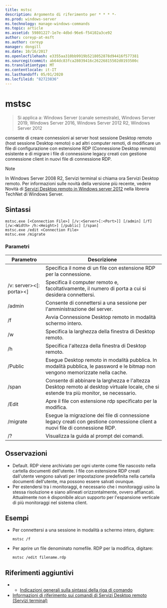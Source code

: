 ```yaml
---
title: mstsc
description: Argomento di riferimento per * * * *-
ms.prod: windows-server
ms.technology: manage-windows-commands
ms.topic: article
ms.assetid: 59801227-1e7e-4dbd-96e6-f54102a3ce92
author: coreyp-at-msft
ms.author: coreyp
manager: dongill
ms.date: 10/16/2017
ms.openlocfilehash: e3355aa310bb9919b5218052878d94416f577381
ms.sourcegitcommit: ab64dc83fca28039416c26226815502d0193500c
ms.translationtype: MT
ms.contentlocale: it-IT
ms.lasthandoff: 05/01/2020
ms.locfileid: "82723836"
---
```

# <a name="mstsc"></a>mstsc

> Si applica a: Windows Server (canale semestrale), Windows Server 2019, Windows Server 2016, Windows Server 2012 R2, Windows Server 2012

consente di creare connessioni ai server host sessione Desktop remoto (host sessione Desktop remoto) o ad altri computer remoti, di modificare un file di configurazione con estensione RDP (Connessione Desktop remoto) esistente e di migrare i file di connessione legacy creati con gestione connessione client in nuovi file di connessione RDP.

> [!NOTE]
> In Windows Server 2008 R2, Servizi terminal si chiama ora Servizi Desktop remoto. Per informazioni sulle novità della versione più recente, vedere Novità di [Servizi Desktop remoto in Windows server 2012](https://technet.microsoft.com/library/hh831527) nella libreria TechNet di Windows Server.

## <a name="syntax"></a>Sintassi
```
mstsc.exe [<Connection File>] [/v:<Server>[:<Port>]] [/admin] [/f] [/w:<Width> /h:<Height>] [/public] [/span]
mstsc.exe /edit <Connection File>
mstsc.exe /migrate
```

### <a name="parameters"></a>Parametri

|        Parametro        |                                                         Descrizione                                                         |
|-------------------------|-----------------------------------------------------------------------------------------------------------------------------|
|    <Connection File>    |                                   Specifica il nome di un file con estensione RDP per la connessione.                                    |
|  /v: server\><[: porta\><] |                Specifica il computer remoto e, facoltativamente, il numero di porta a cui si desidera connettersi.                 |
|         /admin          |                                   Consente di connettersi a una sessione per l'amministrazione del server.                                   |
|           /f            |                                    Avvia Connessione Desktop remoto in modalità schermo intero.                                    |
|       /w<Width>        |                                      Specifica la larghezza della finestra di Desktop remoto.                                      |
|       /h<Height>       |                                     Specifica l'altezza della finestra di Desktop remoto.                                      |
|         /Public         |                  Esegue Desktop remoto in modalità pubblica. In modalità pubblica, le password e le bitmap non vengono memorizzate nella cache.                  |
|          /span          | Consente di abbinare la larghezza e l'altezza Desktop remoto al desktop virtuale locale, che si estende tra più monitor, se necessario. |
| /Edit<Connection File> |                                         Apre il file con estensione rdp specificato per la modifica.                                          |
|        /migrate         |       Esegue la migrazione dei file di connessione legacy creati con gestione connessione client a nuovi file di connessione RDP.       |
|           /?            |                                            Visualizza la guida al prompt dei comandi.                                             |

## <a name="remarks"></a>Osservazioni
-   Default. RDP viene archiviato per ogni utente come file nascosto nella cartella documenti dell'utente. I file con estensione RDP creati dall'utente vengono salvati per impostazione predefinita nella cartella documenti dell'utente, ma possono essere salvati ovunque.
-   Per estendersi tra i monitoraggi, è necessario che i monitoraggi usino la stessa risoluzione e siano allineati orizzontalmente, ovvero affiancati. Attualmente non è disponibile alcun supporto per l'espansione verticale di più monitoraggi nel sistema client.

## <a name="examples"></a>Esempi
-   Per connettersi a una sessione in modalità a schermo intero, digitare:
    ```
    mstsc /f
    ```
-   Per aprire un file denominato nomefile. RDP per la modifica, digitare:
    ```
    mstsc /edit filename.rdp
    ```

## <a name="additional-references"></a>Riferimenti aggiuntivi
-   - [Indicazioni generali sulla sintassi della riga di comando](command-line-syntax-key.md)
-   [Informazioni di riferimento sui comandi di Servizi Desktop remoto (Servizi terminal)](remote-desktop-services-terminal-services-command-reference.md)
